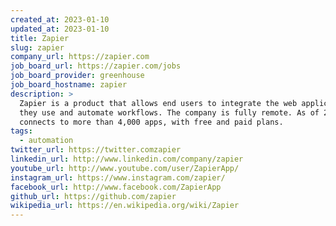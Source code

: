 ```yaml
---
created_at: 2023-01-10
updated_at: 2023-01-10
title: Zapier
slug: zapier
company_url: https://zapier.com
job_board_url: https://zapier.com/jobs
job_board_provider: greenhouse
job_board_hostname: zapier
description: >
  Zapier is a product that allows end users to integrate the web applications
  they use and automate workflows. The company is fully remote. As of 2021, it
  connects to more than 4,000 apps, with free and paid plans.
tags:
  - automation
twitter_url: https://twitter.comzapier
linkedin_url: http://www.linkedin.com/company/zapier
youtube_url: http://www.youtube.com/user/ZapierApp/
instagram_url: https://www.instagram.com/zapier/
facebook_url: http://www.facebook.com/ZapierApp
github_url: https://github.com/zapier
wikipedia_url: https://en.wikipedia.org/wiki/Zapier
---
```

